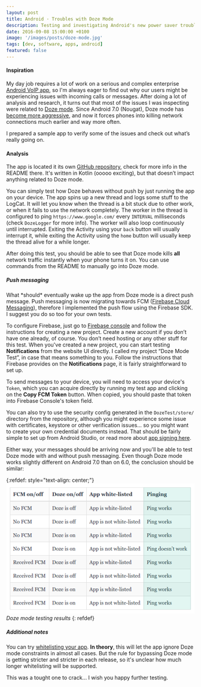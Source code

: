 ```yaml
---
layout: post
title: Android · Troubles with Doze Mode
description: Testing and investigating Android's new power saver troublemaker - Doze Mode
date: 2016-09-08 15:00:00 +0100
image: '/images/posts/doze-mode.jpg'
tags: [dev, software, apps, android]
featured: false
---
```


#### Inspiration

My day job requires a lot of work on a serious and complex enterprise [Android VoIP app](https://www.counterpath.com/bria-enterprise), so I'm always eager to find out why our users might be experiencing issues with incoming calls or messages. After doing a lot of analysis and research, it turns out that most of the issues I was inspecting were related to [Doze mode](https://developer.android.com/training/monitoring-device-state/doze-standby.html). Since Android 7.0 (Nougat), Doze mode has [become more aggressive](http://www.androidauthority.com/android-n-doze-678982), and now it forces phones into killing network connections much earlier and way more often.

I prepared a sample app to verify some of the issues and check out what’s really going on.

#### Analysis

The app is located it its own [GitHub repository](https://github.com/milosmns/doze-test), check for more info in the README there. It's written in Kotlin (ooooo exciting), but that doesn’t impact anything related to Doze mode. 

You can simply test how Doze behaves without push by just running the app on your device. The app spins up a new thread and logs some stuff to the LogCat. It will let you know when the thread is a bit stuck due to other work, or when it fails to use the network completely. The worker in the thread is configured to ping `https://www.google.com/` every `INTERVAL` milliseconds (check `DozeLogger` for more info). The worker will also loop continuously until interrupted. Exiting the Activity using your `back` button will usually interrupt it, while exiting the Activity using the `home` button will usually keep the thread alive for a while longer.

After doing this test, you should be able to see that Doze mode kills **all** network traffic instantly when your phone turns it on. You can use commands from the README to manually go into Doze mode.

##### Push messaging

What \*should\* eventually wake up the app from Doze mode is a direct push message. Push messaging is now migrating towards FCM ([Firebase Cloud Messaging](https://firebase.google.com/docs/cloud-messaging)), therefore I implemented the push flow using the Firebase SDK. I suggest you do so too for your own tests.

To configure Firebase, just go to [Firebase console](https://console.firebase.google.com) and follow the instructions for creating a new project. Create a new account if you don’t have one already, of course. You don’t need hosting or any other stuff for this test. When you've created a new project, you can start testing **Notifications** from the website UI directly. I called my project “Doze Mode Test”, in case that means something to you. Follow the instructions that Firebase provides on the **Notifications** page, it is fairly straightforward to set up.

To send messages to your device, you will need to access your device's `Token`, which you can acquire directly by running my test app and clicking on the **Copy FCM Token** button. When copied, you should paste that token into Firebase Console's token field.

You can also try to use the security config generated in the `DozeTest/store/` directory from the repository, although you might experience some issue with certificates, keystore or other verification issues... so you might want to create your own credential documents instead. That should be fairly simple to set up from Android Studio, or read more about [app signing here](https://developer.android.com/studio/publish/app-signing.html).

Either way, your messages should be arriving now and you'll be able to test Doze mode with and without push messaging. Even though Doze mode works slightly different on Android 7.0 than on 6.0, the conclusion should be similar:

{:refdef: style="text-align: center;"}
![Doze mode results](/images/posts/doze-mode-results.png)
*Doze mode testing results*
{: refdef}

##### Additional notes

You can try [whitelisting your app](https://developer.android.com/training/monitoring-device-state/doze-standby.html#support_for_other_use_cases). **In theory**, this will let the app ignore Doze mode constraints in almost all cases. But the rule for bypassing Doze mode is getting stricter and stricter in each release, so it's unclear how much longer whitelisting will be supported.

This was a tought one to crack... I wish you happy further testing.
